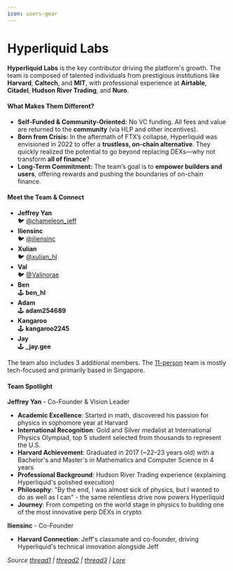 ```yaml
---
icon: users-gear
---
```


# Hyperliquid Labs

**Hyperliquid Labs** is the key contributor driving the platform's growth. The team is composed of talented individuals from prestigious institutions like **Harvard**, **Caltech**, and **MIT**, with professional experience at **Airtable**, **Citadel**, **Hudson River Trading**, and **Nuro**.

#### **What Makes Them Different?**

* **Self-Funded & Community-Oriented:** No VC funding. All fees and value are returned to the **community** (via HLP and other incentives).
* **Born from Crisis:** In the aftermath of FTX’s collapse, Hyperliquid was envisioned in 2022 to offer a **trustless, on-chain alternative**. They quickly realized the potential to go beyond replacing DEXs—why not transform **all of finance**?
* **Long-Term Commitment:** The team’s goal is to **empower builders and users**, offering rewards and pushing the boundaries of on-chain finance.

#### **Meet the Team & Connect**

* **Jeffrey Yan** \
  🐦 [@chameleon\_jeff](https://twitter.com/chameleon_jeff)
* **Iliensinc** \
  🐦 [@iliensinc](https://twitter.com/iliensinc)
* **Xulian**\
  🐦 [@xulian\_hl](https://x.com/xulian_hl)
* **Val**\
  🐦 [@Valinorae](https://x.com/Hyperintern/status/1943603827749343475)
* **Ben**\
  🕹️ **ben\_hl**
* **Adam**\
  🕹️ **adam254689**
* **Kangaroo**\
  🕹️ **kangaroo2245**
* **Jay**\
  🕹️ **\_jay.gee**

The team also includes 3 additional members. The [11-person](https://www.youtube.com/watch?v=xQK9TFbGyN0\&t=117s) team is mostly tech-focused and primarily based in Singapore.

#### Team Spotlight

**Jeffrey Yan** - Co-Founder & Vision Leader

* **Academic Excellence**: Started in math, discovered his passion for physics in sophomore year at Harvard
* **International Recognition**: Gold and Silver medalist at International Physics Olympiad, top 5 student selected from thousands to represent the U.S.
* **Harvard Achievement**: Graduated in 2017 (\~22–23 years old) with a Bachelor's and Master's in Mathematics and Computer Science in 4 years
* **Professional Background**: Hudson River Trading experience (explaining Hyperliquid's polished execution)
* **Philosophy**: "By the end, I was almost sick of physics, but I wanted to do as well as I can" - the same relentless drive now powers Hyperliquid
* **Journey**: From competing on the world stage in physics to building one of the most innovative perp DEXs in crypto

**Iliensinc** - Co-Founder

* **Harvard Connection**: Jeff's classmate and co-founder, driving Hyperliquid's technical innovation alongside Jeff

_Source_ [_thread1_](https://x.com/kirbyongeo/status/1890587714094878748) _|_ [_thread2_](https://x.com/mrdrayen/status/1943600340797988964) _|_ [_thread3_](https://x.com/theghost_alb/status/1930694868306649106) _|_ [_Lore_](https://x.com/0x42069x/status/1948994756937482459)

